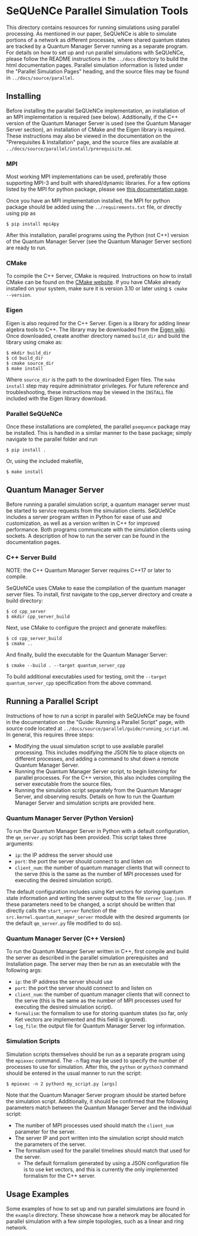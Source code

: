 # SeQUeNCe Parallel Simulation Tools

This directory contains resources for running simulations using parallel processing. As mentioned in our paper, SeQUeNCe is able to simulate portions of a network as different processes, where shared quantum states are tracked by a Quantum Manager Server running as a separate program.
For details on how to set up and run parallel simulations with SeQUeNCe, please follow the README instructions in the `../docs` directory to build the html documentation pages.
Parallel simulation information is listed under the "Parallel Simulation Pages" heading, and the source files may be found in `../docs/source/parallel`.

## Installing
Before installing the parallel SeQUeNCe implementation, an installation of an MPI implementation is required (see below).
Additionally, if the C++ version of the Quantum Manager Server is used (see the Quantum Manager Server section), an installation of CMake and the Eigen library is required.
These instructions may also be viewed in the documentation on the "Prerequisites & Installation" page, and the source files are available at `../docs/source/parallel/install/prerequisite.md`.

### MPI
Most working MPI implementations can be used, preferably those supporting MPI-3 and built with shared/dynamic libraries. For a few options listed by the MPI for python package, please see [this documentation page](https://mpi4py.readthedocs.io/en/stable/appendix.html#building-mpi).

Once you have an MPI implementation installed, the MPI for python package should be added using the `../requirements.txt` file, or directly using pip as
```
$ pip install mpi4py
```
After this installation, parallel programs using the Python (not C++) version of the Quantum Manager Server (see the Quantum Manager Server section) are ready to run.

### CMake
To compile the C++ Server, CMake is required.
Instructions on how to install CMake can be found on the [CMake website](https://cmake.org/install/).
If you have CMake already installed on your system, make sure it is version 3.10 or later using `$ cmake --version`.

### Eigen
Eigen is also required for the C++ Server.
Eigen is a library for adding linear algebra tools to C++.
The library may be downloaded from the [Eigen wiki](http://eigen.tuxfamily.org/index.php?title=Main_Page#Download).
Once downloaded, create another directory named `build_dir` and build the library using cmake as:
```
$ mkdir build_dir
$ cd build_dir
$ cmake source_dir
$ make install
```
Where `source_dir` is the path to the downloaded Eigen files. The `make install` step may require administrator privileges.
For future reference and troubleshooting, these instructions may be viewed in the `INSTALL` file included with the Eigen library download.

### Parallel SeQUeNCe
Once these installations are completed, the parallel `psequence` package may be installed.
This is handled in a similar manner to the base package; simply navigate to the parallel folder and run
```
$ pip install .
```
Or, using the included makefile,
```
$ make install
```

## Quantum Manager Server
Before running a parallel simulation script, a quantum manager server must be started to service requests from the simulation clients. SeQUeNCe includes a server program written in Python for ease of use and customization, as well as a version written in C++ for improved performance. Both programs communicate with the simulation clients using sockets.
A description of how to run the server can be found in the documentation pages.

### C++ Server Build
NOTE: the C++ Quantum Manager Server requires C++17 or later to compile.

SeQUeNCe uses CMake to ease the compilation of the quantum manager server files. To install, first navigate to the cpp\_server directory and create a build directory:
```
$ cd cpp_server
$ mkdir cpp_server_build
```
Next, use CMake to configure the project and generate makefiles:
```
$ cd cpp_server_build
$ cmake ..
```
And finally, build the executable for the Quantum Manager Server:
```
$ cmake --build . --target quantum_server_cpp
```
To build additional executables used for testing, omit the `--target quantum_server_cpp` specification from the above command.

## Running a Parallel Script
Instructions of how to run a script in parallel with SeQUeNCe may be found in the documentation on the "Guide: Running a Parallel Script" page, with source code located at `../docs/source/parallel/guide/running_script.md`.
In general, this requires three steps:
- Modifying the usual simulation script to use available parallel processing. This includes modifying the JSON file to place objects on different processes, and adding a command to shut down a remote Quantum Manager Server.
- Running the Quantum Manager Server script, to begin listening for parallel processes. For the C++ version, this also includes compiling the server executable from the source files.
- Running the simulation script separately from the Quantum Manager Server, and observing results.
Details on how to run the Quantum Manager Server and simulation scripts are provided here.

### Quantum Manager Server (Python Version)
To run the Quantum Manager Server in Python with a default configuration, the `qm_server.py` script has been provided. This script takes three arguments:
- `ip`: the IP address the server should use
- `port`: the port the server should connect to and listen on
- `client_num`: the number of quantum manager clients that will connect to the serve (this is the same as the number of MPI processes used for executing the desired simulation script).

The default configuration includes using Ket vectors for storing quantum state information and writing the server output to the file `server_log.json`. If these parameters need to be changed, a script should be written that directly calls the `start_server` function of the `src.kernel.quantum_manager_server` module with the desired arguments (or the default `qm_server.py` file modified to do so).

### Quantum Manager Server (C++ Version)
To run the Quantum Manager Server written in C++, first compile and build the server as described in the parallel simulation prerequisites and Installation page. The server may then be run as an executable with the following args:
- `ip`: the IP address the server should use
- `port`: the port the server should connect to and listen on
- `client_num`: the number of quantum manager clients that will connect to the serve (this is the same as the number of MPI processes used for executing the desired simulation script).
- `formalism`: the formalism to use for storing quantum states (so far, only Ket vectors are implemented and this field is ignored).
- `log_file`: the output file for Quantum Manager Server log information.

### Simulation Scripts
Simulation scripts themselves should be run as a separate program using the `mpiexec` command. The `-n` flag may be used to specify the number of processes to use for simulation. After this, the `python` or `python3` command should be entered in the usual manner to run the script:
```
$ mpiexec -n 2 python3 my_script.py [args]
```
Note that the Quantum Manager Server program should be started before the simulation script. Additionally, it should be confirmed that the following parameters match between the Quantum Manager Server and the individual script:
- The number of MPI processes used should match the `client_num` parameter for the server.
- The server IP and port written into the simulation script should match the parameters of the server.
- The formalism used for the parallel timelines should match that used for the server.
    - The default formalism generated by using a JSON configuration file is to use ket vectors, and this is currently the only implemented formalism for the C++ server.

## Usage Examples
Some examples of how to set up and run parallel simulations are found in the `example` directory.
These showcase how a network may be allocated for parallel simulation with a few simple topologies, such as a linear and ring network.
